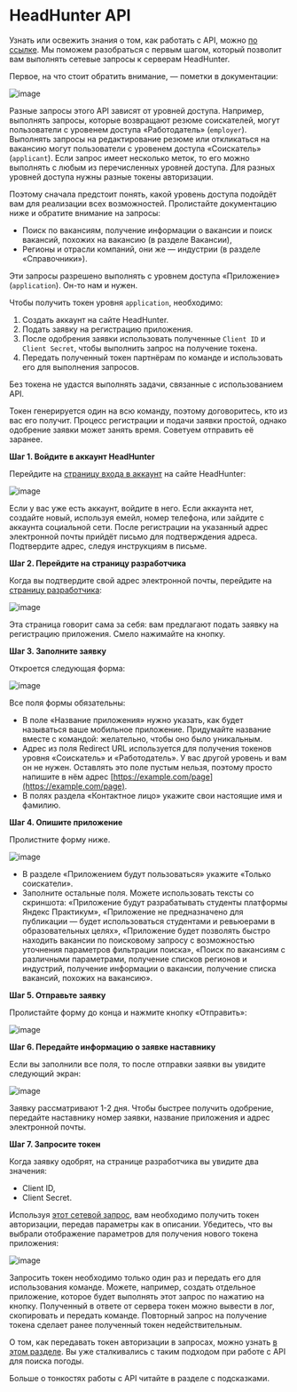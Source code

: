 # HeadHunter API

Узнать или освежить знания о том, как работать с API, можно [по ссылке](https://github.com/hhru/api). 
Мы поможем разобраться с первым шагом, который позволит вам выполнять сетевые запросы к серверам HeadHunter.

Первое, на что стоит обратить внимание, — пометки в документации:


![image](https://pictures.s3.yandex.net:443/resources/diploma_labels_07_1692249918.png)

Разные запросы этого API зависят от уровней доступа. Например, выполнять запросы, которые возвращают резюме соискателей, могут пользователи с уровенем доступа «Работодатель» (`employer`). Выполнять запросы на редактирование резюме или откликаться на вакансию могут пользователи с уровенем доступа «Соискатель» (`applicant`). Если запрос имеет несколько меток, то его можно выполнять с любым из перечисленных уровней доступа.
Для разных уровней доступа нужны разные токены авторизации. 

Поэтому сначала предстоит понять, какой уровень доступа подойдёт вам для реализации всех возможностей. Пролистайте документацию ниже и обратите внимание на запросы:

- Поиск по вакансиям, получение информации о вакансии и поиск вакансий, похожих на вакансию (в разделе Вакансии),
- Регионы и отрасли компаний, они же — индустрии (в разделе «Справочники»).

Эти запросы разрешено выполнять с уровнем доступа «Приложение» (`application`). Он-то нам и нужен.

Чтобы получить токен уровня `application`, необходимо:

1. Создать аккаунт на сайте HeadHunter.
2. Подать заявку на регистрацию приложения.
3. После одобрения заявки использовать полученные `Client ID` и `Client Secret`, чтобы выполнить запрос на получение токена.
4. Передать полученный токен партнёрам по команде и использовать его для выполнения запросов.

Без токена не удастся выполнять задачи, связанные с использованием API.

Токен генерируется один на всю команду, поэтому договоритесь, кто из вас его получит. Процесс регистрации и подачи заявки простой, однако одобрение заявки может занять время. Советуем отправить её заранее.

**Шаг 1. Войдите в аккаунт HeadHunter**

Перейдите на [страницу входа в аккаунт](https://hh.ru/account/login) на сайте HeadHunter:


![image](https://pictures.s3.yandex.net:443/resources/diploma_hh-login_08_1692249990.png)

Если у вас уже есть аккаунт, войдите в него. Если аккаунта нет, создайте новый, используя емейл, номер телефона, или зайдите с аккаунта социальной сети.
После регистрации на указанный адрес электронной почты прийдёт письмо для подтверждения адреса. Подтвердите адрес, следуя инструкциям в письме.

**Шаг 2. Перейдите на страницу разработчика**

Когда вы подтвердите свой адрес электронной почты, перейдите на [страницу разработчика](https://dev.hh.ru/admin):


![image](https://pictures.s3.yandex.net:443/resources/diploma_hh-dev-admin_09_1692250050.png)

Эта страница говорит сама за себя: вам предлагают подать заявку на регистрацию приложения. Смело нажимайте на кнопку.

**Шаг 3. Заполните заявку**

Откроется следующая форма:


![image](https://pictures.s3.yandex.net:443/resources/diploma_hh-app1_10_1692250097.png)

Все поля формы обязательны:

- В поле «Название приложения» нужно указать, как будет называться ваше мобильное приложение. Придумайте название вместе с командой: желательно, чтобы оно было уникальным.
- Адрес из поля Redirect URL используется для получения токенов уровня «Соискатель» и «Работодатель». У вас другой уровень и вам он не нужен. Оставлять это поле пустым нельзя, поэтому просто напишите в нём адрес [https://example.com/page](https://example.com/page).
- В полях раздела «Контактное лицо» укажите свои настоящие имя и фамилию.

**Шаг 4. Опишите приложение**

Пролистните форму ниже.


![image](https://pictures.s3.yandex.net:443/resources/diploma_hh-app2_11_1692250146.png)

- В разделе «Приложением будут пользоваться» укажите «Только соискатели».
- Заполните остальные поля. Можете использовать тексты со скриншота: «Приложение будут разрабатывать студенты платформы Яндекс Практикум», «Приложение не предназначено для публикации — будет использоваться студентами и ревьюерами в образовательных целях», «Приложение будет позволять быстро находить вакансии по поисковому запросу с возможностью уточнения параметров фильтрации поиска», «Поиск по вакансиям с различными параметрами, получение списков регионов и индустрий, получение информации о вакансии, получение списка вакансий, похожих на вакансию».

**Шаг 5. Отправьте заявку**

Пролистайте форму до конца и нажмите кнопку «Отправить»:


![image](https://pictures.s3.yandex.net:443/resources/diploma_hh-app3_12_1692250189.png)

**Шаг 6. Передайте информацию о заявке наставнику**

Если вы заполнили все поля, то после отправки заявки вы увидите следующий экран:


![image](https://pictures.s3.yandex.net:443/resources/diploma_hh-app4_13_1692250301.png)

Заявку рассматривают 1-2 дня. Чтобы быстрее получить одобрение, передайте наставнику номер заявки, название приложения и адрес электронной почты.

**Шаг 7. Запросите токен**

Когда заявку одобрят, на странице разработчика вы увидите два значения:

- Client ID,
- Client Secret.

Используя [этот сетевой запрос](https://api.hh.ru/openapi/redoc#tag/Avtorizaciya-prilozheniya), вам необходимо получить токен авторизации, передав параметры как в описании. Убедитесь, что вы выбрали отображение параметров для получения нового токена приложения:


![image](https://pictures.s3.yandex.net:443/resources/diploma_auth-app_14_1692250358.png)


Запросить токен необходимо только один раз и передать его для использования команде. Можете, например, создать отдельное приложение, которое будет выполнять этот запрос по нажатию на кнопку. Полученный в ответе от сервера токен можно вывести в лог, скопировать и передать команде. Повторный запрос на получение токена сделает ранее полученный токен недействительным.

О том, как передавать токен авторизации в запросах, можно узнать [в этом разделе](https://github.com/hhru/api/blob/master/docs/authorization.md#%D0%B8%D1%81%D0%BF%D0%BE%D0%BB%D1%8C%D0%B7%D0%BE%D0%B2%D0%B0%D0%BD%D0%B8%D0%B5-access-%D1%82%D0%BE%D0%BA%D0%B5%D0%BD%D0%B0). Вы уже сталкивались с таким подходом при работе c API для поиска погоды.

Больше о тонкостях работы с API читайте в разделе с подсказками.
